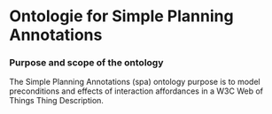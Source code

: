# Ontologie for Simple Planning Annotations

### Purpose and scope of the ontology
The Simple Planning Annotations (spa) ontology purpose is to model preconditions and effects of interaction affordances in a W3C Web of Things Thing Description.